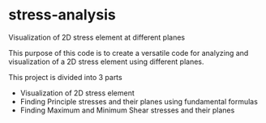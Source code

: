 # stress-analysis
Visualization of 2D stress element at different planes


This purpose of this code is to create a versatile code for analyzing and visualization of a 2D stress element using different planes.

This project is divided into 3 parts
- Visualization of 2D stress element 
- Finding Principle stresses and their planes using fundamental formulas
- Finding Maximum and Minimum Shear stresses and their planes

